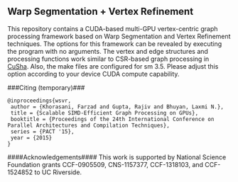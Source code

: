 ## Warp Segmentation + Vertex Refinement
This repository contains a CUDA-based multi-GPU vertex-centric graph processing framework based on Warp Segmentation and Vertex Refinement techniques.
The options for this framework can be revealed by executing the program with no arguments.
The vertex and edge structures and processing functions work similar to CSR-based graph processing in [CuSha](http://farkhor.github.io/CuSha/).
Also, the make files are configured for sm 3.5. Please adjust this option according to your device CUDA compute capability.

###Citing (temporary)###
```shell
@inproceedings{wsvr,
 author = {Khorasani, Farzad and Gupta, Rajiv and Bhuyan, Laxmi N.},
 title = {Scalable SIMD-Efficient Graph Processing on GPUs},
 booktitle = {Proceedings of the 24th International Conference on Parallel Architectures and Compilation Techniques},
 series = {PACT '15},
 year = {2015}
}
```


####Acknowledgements####
This work is supported by National Science Foundation grants CCF-0905509, CNS-1157377, CCF-1318103, and CCF-1524852 to UC Riverside.
